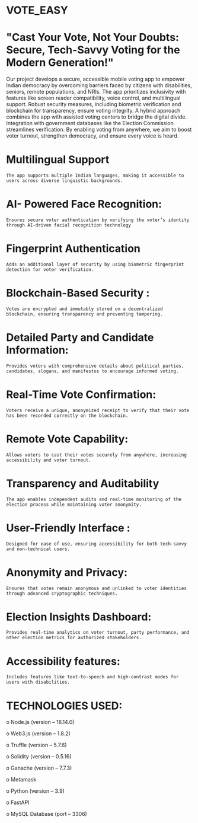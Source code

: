 # VOTE_EASY
# "Cast Your Vote, Not Your Doubts: Secure, Tech-Savvy Voting for the Modern Generation!"
Our project develops a secure, accessible mobile voting app to empower Indian democracy by overcoming barriers faced by citizens with disabilities, seniors, remote populations, and NRIs. The app prioritizes inclusivity with features like screen reader compatibility, voice control, and multilingual support. Robust security measures, including biometric verification and blockchain for transparency, ensure voting integrity. A hybrid approach combines the app with assisted voting centers to bridge the digital divide. Integration with government databases like the Election Commission streamlines verification. By enabling voting from anywhere, we aim to boost voter turnout, strengthen democracy, and ensure every voice is heard. 

# Multilingual Support 
	The app supports multiple Indian languages, making it accessible to users across diverse linguistic backgrounds.
 
# AI- Powered Face Recognition:
	Ensures secure voter authentication by verifying the voter’s identity through AI-driven facial recognition technology
 
# Fingerprint Authentication
	Adds an additional layer of security by using biometric fingerprint detection for voter verification.
 
# Blockchain-Based Security :
	Votes are encrypted and immutably stored on a decentralized blockchain, ensuring transparency and preventing tampering.
 
# Detailed Party and Candidate Information:
	Provides voters with comprehensive details about political parties, candidates, slogans, and manifestos to encourage informed voting.
 
# Real-Time Vote Confirmation:
	Voters receive a unique, anonymized receipt to verify that their vote has been recorded correctly on the blockchain.
 
# Remote Vote Capability:
	Allows voters to cast their votes securely from anywhere, increasing accessibility and voter turnout.
 
# Transparency and Auditability
	The app enables independent audits and real-time monitoring of the election process while maintaining voter anonymity.
 
# User-Friendly Interface :
	Designed for ease of use, ensuring accessibility for both tech-savvy and non-technical users.
 
# Anonymity and Privacy:
	Ensures that votes remain anonymous and unlinked to voter identities through advanced cryptographic techniques.
 
# Election Insights Dashboard:
	Provides real-time analytics on voter turnout, party performance, and other election metrics for authorized stakeholders.
 
# Accessibility features:
	Includes features like text-to-speech and high-contrast modes for users with disabilities.

# TECHNOLOGIES USED:
o Node.js (version – 18.14.0)

o Web3.js (version – 1.8.2)

o Truffle (version – 5.7.6)

o Solidity (version – 0.5.16) 

o Ganache (version – 7.7.3) 

o Metamask 

o Python (version – 3.9)

o FastAPI 

o MySQL Database (port – 3306) 
